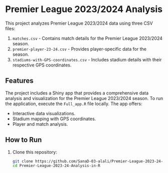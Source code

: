 # Premier League 2023/2024 Analysis

This project analyzes Premier League 2023/2024 data using three CSV files:
1. `matches.csv` - Contains match details for the Premier League 2023/2024 season.
2. `premier-player-23-24.csv` - Provides player-specific data for the season.
3. `stadiums-with-GPS-coordinates.csv` - Includes stadium details with their respective GPS coordinates.

## Features
The project includes a Shiny app that provides a comprehensive data analysis and visualization for the Premier League 2023/2024 season. To run the application, execute the `Full_app.R` file locally. The app offers:
- Interactive data visualizations.
- Stadium mapping with GPS coordinates.
- Player and match analysis.

## How to Run
1. Clone this repository:
   ```bash
   git clone https://github.com/SanaD-03-alali/Premier-League-2023-24-Analysis-in-R.git
   cd Premier-League-2023-24-Analysis-in-R
